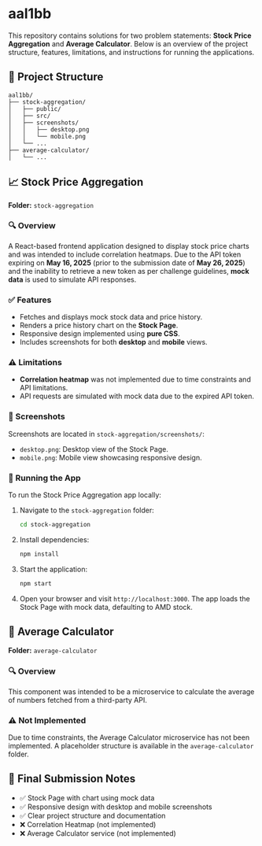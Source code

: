 # aal1bb

This repository contains solutions for two problem statements: **Stock Price Aggregation** and **Average Calculator**. Below is an overview of the project structure, features, limitations, and instructions for running the applications.

## 📁 Project Structure

```
aal1bb/
├── stock-aggregation/
│   ├── public/
│   ├── src/
│   ├── screenshots/
│   │   ├── desktop.png
│   │   └── mobile.png
│   └── ...
├── average-calculator/
│   └── ...
```

## 📈 Stock Price Aggregation

**Folder:** `stock-aggregation`

### 🔍 Overview

A React-based frontend application designed to display stock price charts and was intended to include correlation heatmaps. Due to the API token expiring on **May 16, 2025** (prior to the submission date of **May 26, 2025**) and the inability to retrieve a new token as per challenge guidelines, **mock data** is used to simulate API responses.

### ✅ Features

- Fetches and displays mock stock data and price history.
- Renders a price history chart on the **Stock Page**.
- Responsive design implemented using **pure CSS**.
- Includes screenshots for both **desktop** and **mobile** views.

### ⚠️ Limitations

- **Correlation heatmap** was not implemented due to time constraints and API limitations.
- API requests are simulated with mock data due to the expired API token.

### 📸 Screenshots

Screenshots are located in `stock-aggregation/screenshots/`:
- `desktop.png`: Desktop view of the Stock Page.
- `mobile.png`: Mobile view showcasing responsive design.

### 🚀 Running the App

To run the Stock Price Aggregation app locally:

1. Navigate to the `stock-aggregation` folder:
   ```bash
   cd stock-aggregation
   ```
2. Install dependencies:
   ```bash
   npm install
   ```
3. Start the application:
   ```bash
   npm start
   ```
4. Open your browser and visit `http://localhost:3000`. The app loads the Stock Page with mock data, defaulting to AMD stock.

## 🧮 Average Calculator

**Folder:** `average-calculator`

### 🔍 Overview

This component was intended to be a microservice to calculate the average of numbers fetched from a third-party API.

### ⚠️ Not Implemented

Due to time constraints, the Average Calculator microservice has not been implemented. A placeholder structure is available in the `average-calculator` folder.

## 📌 Final Submission Notes

- ✅ Stock Page with chart using mock data
- ✅ Responsive design with desktop and mobile screenshots
- ✅ Clear project structure and documentation
- ❌ Correlation Heatmap (not implemented)
- ❌ Average Calculator service (not implemented)
